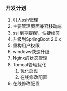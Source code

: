 ### 开发计划
 
1. 引人ssh管理
2. 主要管理页面兼容移动端
3. ssl 到期提醒、快捷续签
4. 升级到SpringBoot 2.0.x
5. 重构用户权限
6. windows快速升级
7. Nginx的状态管理
8. Tomcat管理优化
    1. 优化启动
    2. 在线修改配置
9. 在线修改配置
   
